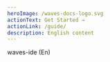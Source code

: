 ```yaml
---
heroImage: /waves-docs-logo.svg
actionText: Get Started →
actionLink: /guide/
description: English content
---
```

waves-ide  (En)
<!---
your comment goes here
and here
-->
